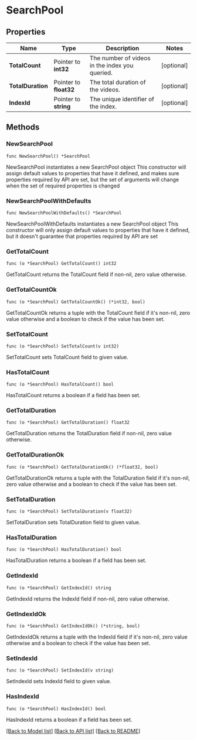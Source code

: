 # SearchPool

## Properties

Name | Type | Description | Notes
------------ | ------------- | ------------- | -------------
**TotalCount** | Pointer to **int32** | The number of videos in the index you queried. | [optional] 
**TotalDuration** | Pointer to **float32** | The total duration of the videos. | [optional] 
**IndexId** | Pointer to **string** | The unique identifier of the index. | [optional] 

## Methods

### NewSearchPool

`func NewSearchPool() *SearchPool`

NewSearchPool instantiates a new SearchPool object
This constructor will assign default values to properties that have it defined,
and makes sure properties required by API are set, but the set of arguments
will change when the set of required properties is changed

### NewSearchPoolWithDefaults

`func NewSearchPoolWithDefaults() *SearchPool`

NewSearchPoolWithDefaults instantiates a new SearchPool object
This constructor will only assign default values to properties that have it defined,
but it doesn't guarantee that properties required by API are set

### GetTotalCount

`func (o *SearchPool) GetTotalCount() int32`

GetTotalCount returns the TotalCount field if non-nil, zero value otherwise.

### GetTotalCountOk

`func (o *SearchPool) GetTotalCountOk() (*int32, bool)`

GetTotalCountOk returns a tuple with the TotalCount field if it's non-nil, zero value otherwise
and a boolean to check if the value has been set.

### SetTotalCount

`func (o *SearchPool) SetTotalCount(v int32)`

SetTotalCount sets TotalCount field to given value.

### HasTotalCount

`func (o *SearchPool) HasTotalCount() bool`

HasTotalCount returns a boolean if a field has been set.

### GetTotalDuration

`func (o *SearchPool) GetTotalDuration() float32`

GetTotalDuration returns the TotalDuration field if non-nil, zero value otherwise.

### GetTotalDurationOk

`func (o *SearchPool) GetTotalDurationOk() (*float32, bool)`

GetTotalDurationOk returns a tuple with the TotalDuration field if it's non-nil, zero value otherwise
and a boolean to check if the value has been set.

### SetTotalDuration

`func (o *SearchPool) SetTotalDuration(v float32)`

SetTotalDuration sets TotalDuration field to given value.

### HasTotalDuration

`func (o *SearchPool) HasTotalDuration() bool`

HasTotalDuration returns a boolean if a field has been set.

### GetIndexId

`func (o *SearchPool) GetIndexId() string`

GetIndexId returns the IndexId field if non-nil, zero value otherwise.

### GetIndexIdOk

`func (o *SearchPool) GetIndexIdOk() (*string, bool)`

GetIndexIdOk returns a tuple with the IndexId field if it's non-nil, zero value otherwise
and a boolean to check if the value has been set.

### SetIndexId

`func (o *SearchPool) SetIndexId(v string)`

SetIndexId sets IndexId field to given value.

### HasIndexId

`func (o *SearchPool) HasIndexId() bool`

HasIndexId returns a boolean if a field has been set.


[[Back to Model list]](../README.md#documentation-for-models) [[Back to API list]](../README.md#documentation-for-api-endpoints) [[Back to README]](../README.md)



